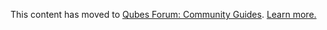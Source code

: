 This content has moved to [Qubes Forum: Community Guides](https://forum.qubes-os.org/t/sharing-a-screen-across-qubes/19059). [Learn more.](https://forum.qubes-os.org/t/announcement-qubes-community-project-has-been-migrated-to-the-forum/20367/)
